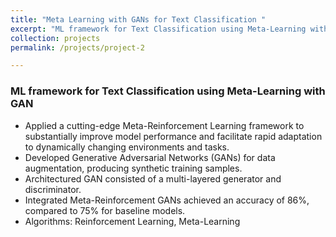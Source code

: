 ```yaml
---
title: "Meta Learning with GANs for Text Classification "
excerpt: "ML framework for Text Classification using Meta-Learning with GAN"
collection: projects
permalink: /projects/project-2

---
```


### ML framework for Text Classification using Meta-Learning with GAN

- Applied a cutting-edge Meta-Reinforcement Learning framework to substantially improve model performance and facilitate rapid adaptation to dynamically changing environments and tasks.
- Developed Generative Adversarial Networks (GANs) for data augmentation, producing synthetic training samples.
- Architectured GAN consisted of a multi-layered generator and discriminator.
- Integrated Meta-Reinforcement GANs achieved an accuracy of 86%, compared to 75% for baseline models.
- Algorithms: Reinforcement Learning, Meta-Learning
